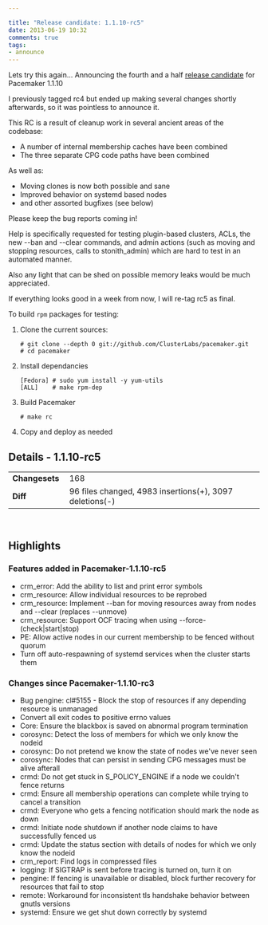 ```yaml
---

title: "Release candidate: 1.1.10-rc5"
date: 2013-06-19 10:32
comments: true
tags:
- announce
---
```


Lets try this again...
Announcing the fourth and a half [release candidate](/blog/2013/release-candidate-1-dot-1-10-rc1/) for Pacemaker 1.1.10

I previously tagged rc4 but ended up making several changes shortly
afterwards, so it was pointless to announce it.

This RC is a result of cleanup work in several ancient areas of the
codebase:

* A number of internal membership caches have been combined
* The three separate CPG code paths have been combined

As well as:

* Moving clones is now both possible and sane
* Improved behavior on systemd based nodes
* and other assorted bugfixes (see below)  

Please keep the bug reports coming in!

Help is specifically requested for testing plugin-based clusters,
ACLs, the new --ban and --clear commands, and admin actions (such as
moving and stopping resources, calls to stonith_admin) which are hard
to test in an automated manner.

Also any light that can be shed on possible memory leaks would be much
appreciated.

If everything looks good in a week from now, I will re-tag rc5 as final. 

To build `rpm` packages for testing:

1. Clone the current sources:

       # git clone --depth 0 git://github.com/ClusterLabs/pacemaker.git
       # cd pacemaker

1. Install dependancies

       [Fedora] # sudo yum install -y yum-utils
       [ALL]	# make rpm-dep

1. Build Pacemaker

       # make rc

1. Copy and deploy as needed

## Details - 1.1.10-rc5

<table>
  <tr><td><strong>Changesets&nbsp;</strong></td> <td>168</td></tr>
  <tr><td><strong>Diff</strong></td> <td>96 files changed, 4983 insertions(+), 3097 deletions(-)</td></tr>
</table>
<br/>

## Highlights
### Features added in Pacemaker-1.1.10-rc5

  + crm_error: Add the ability to list and print error symbols
  + crm_resource: Allow individual resources to be reprobed
  + crm_resource: Implement --ban for moving resources away from nodes and --clear (replaces --unmove)
  + crm_resource: Support OCF tracing when using --force-(check|start|stop)
  + PE: Allow active nodes in our current membership to be fenced without quorum
  + Turn off auto-respawning of systemd services when the cluster starts them

### Changes since Pacemaker-1.1.10-rc3

  + Bug pengine: cl#5155 - Block the stop of resources if any depending resource is unmanaged
  + Convert all exit codes to positive errno values
  + Core: Ensure the blackbox is saved on abnormal program termination
  + corosync: Detect the loss of members for which we only know the nodeid
  + corosync: Do not pretend we know the state of nodes we've never seen
  + corosync: Nodes that can persist in sending CPG messages must be alive afterall
  + crmd: Do not get stuck in S_POLICY_ENGINE if a node we couldn't fence returns
  + crmd: Ensure all membership operations can complete while trying to cancel a transition
  + crmd: Everyone who gets a fencing notification should mark the node as down
  + crmd: Initiate node shutdown if another node claims to have successfully fenced us
  + crmd: Update the status section with details of nodes for which we only know the nodeid
  + crm_report: Find logs in compressed files
  + logging: If SIGTRAP is sent before tracing is turned on, turn it on
  + pengine: If fencing is unavailable or disabled, block further recovery for resources that fail to stop
  + remote: Workaround for inconsistent tls handshake behavior between gnutls versions
  + systemd: Ensure we get shut down correctly by systemd
